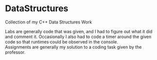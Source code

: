 # DataStructures
Collection of my C++ Data Structures Work  

Labs are generally code that was given, and I had to figure out what it did and comment it. Occasionally I also had to code a timer around the given code so that runtimes could be observed in the console.  
Assignments are generally my solution to a coding task given by the professor.
